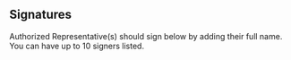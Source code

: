 ---
---

## Signatures

Authorized Representative(s) should sign below by adding their full name. You can have up to 10 signers listed.
